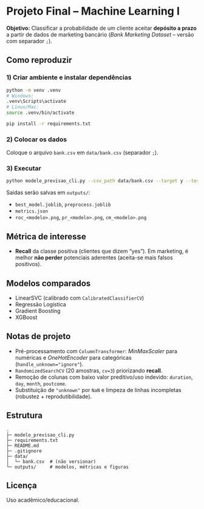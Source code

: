 # Projeto Final – Machine Learning I

**Objetivo:** Classificar a probabilidade de um cliente aceitar **depósito a prazo** a partir de dados de marketing bancário (*Bank Marketing Dataset* – versão com separador `;`).

## Como reproduzir

### 1) Criar ambiente e instalar dependências
```bash
python -m venv .venv
# Windows:
.venv\Scripts\activate
# Linux/Mac:
source .venv/bin/activate

pip install -r requirements.txt
```

### 2) Colocar os dados
Coloque o arquivo `bank.csv` em `data/bank.csv` (separador `;`).

### 3) Executar
```bash
python modelo_previsao_cli.py --csv_path data/bank.csv --target y --test_size 0.2 --seed 42
```
Saídas serão salvas em `outputs/`:
- `best_model.joblib`, `preprocess.joblib`
- `metrics.json`
- `roc_<modelo>.png`, `pr_<modelo>.png`, `cm_<modelo>.png`

## Métrica de interesse
- **Recall** da classe positiva (clientes que dizem “yes”). Em marketing, é melhor **não perder** potenciais aderentes (aceita-se mais falsos positivos).

## Modelos comparados
- LinearSVC (calibrado com `CalibratedClassifierCV`)
- Regressão Logística
- Gradient Boosting
- XGBoost

## Notas de projeto
- Pré-processamento com `ColumnTransformer`: *MinMaxScaler* para numéricas e *OneHotEncoder* para categóricas (`handle_unknown="ignore"`).
- `RandomizedSearchCV` (20 amostras, `cv=3`) priorizando **recall**.
- Remoção de colunas com baixo valor preditivo/uso indevido: `duration`, `day`, `month`, `poutcome`.
- Substituição de `"unknown"` por `NaN` e limpeza de linhas incompletas (robustez + reprodutibilidade).

## Estrutura
```
.
├─ modelo_previsao_cli.py
├─ requirements.txt
├─ README.md
├─ .gitignore
├─ data/
│  └─ bank.csv  # (não versionar)
└─ outputs/     # modelos, métricas e figuras
```

## Licença
Uso acadêmico/educacional.
